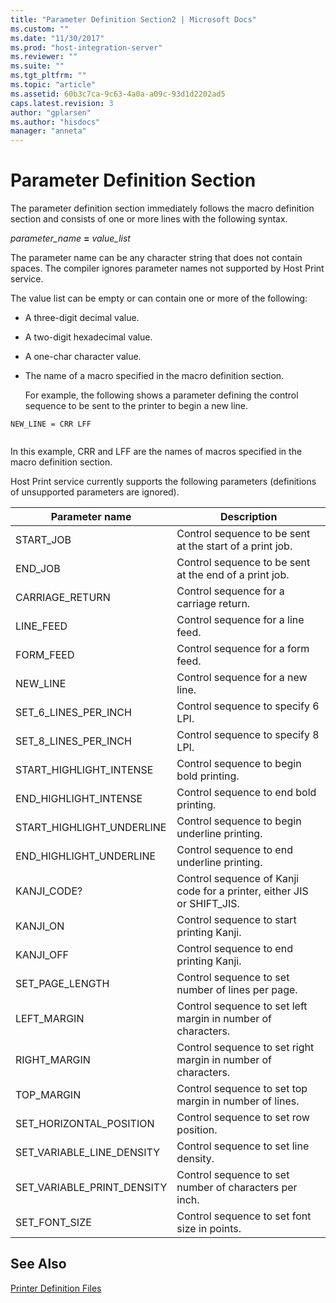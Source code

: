 ```yaml
---
title: "Parameter Definition Section2 | Microsoft Docs"
ms.custom: ""
ms.date: "11/30/2017"
ms.prod: "host-integration-server"
ms.reviewer: ""
ms.suite: ""
ms.tgt_pltfrm: ""
ms.topic: "article"
ms.assetid: 60b3c7ca-9c63-4a0a-a09c-93d1d2202ad5
caps.latest.revision: 3
author: "gplarsen"
ms.author: "hisdocs"
manager: "anneta"
---
```

# Parameter Definition Section
The parameter definition section immediately follows the macro definition section and consists of one or more lines with the following syntax.  
  
 *parameter_name* **=** *value_list*  
  
 The parameter name can be any character string that does not contain spaces. The compiler ignores parameter names not supported by Host Print service.  
  
 The value list can be empty or can contain one or more of the following:  
  
- A three-digit decimal value.  
  
- A two-digit hexadecimal value.  
  
- A one-char character value.  
  
- The name of a macro specified in the macro definition section.  
  
  For example, the following shows a parameter defining the control sequence to be sent to the printer to begin a new line.  
  
```  
NEW_LINE = CRR LFF  
  
```  
  
 In this example, CRR and LFF are the names of macros specified in the macro definition section.  
  
 Host Print service currently supports the following parameters (definitions of unsupported parameters are ignored).  
  
|Parameter name|Description|  
|--------------------|-----------------|  
|START_JOB|Control sequence to be sent at the start of a print job.|  
|END_JOB|Control sequence to be sent at the end of a print job.|  
|CARRIAGE_RETURN|Control sequence for a carriage return.|  
|LINE_FEED|Control sequence for a line feed.|  
|FORM_FEED|Control sequence for a form feed.|  
|NEW_LINE|Control sequence for a new line.|  
|SET_6_LINES_PER_INCH|Control sequence to specify 6 LPI.|  
|SET_8_LINES_PER_INCH|Control sequence to specify 8 LPI.|  
|START_HIGHLIGHT_INTENSE|Control sequence to begin bold printing.|  
|END_HIGHLIGHT_INTENSE|Control sequence to end bold printing.|  
|START_HIGHLIGHT_UNDERLINE|Control sequence to begin underline printing.|  
|END_HIGHLIGHT_UNDERLINE|Control sequence to end underline printing.|  
|KANJI_CODE?|Control sequence of Kanji code for a printer, either JIS or SHIFT_JIS.|  
|KANJI_ON|Control sequence to start printing Kanji.|  
|KANJI_OFF|Control sequence to end printing Kanji.|  
|SET_PAGE_LENGTH|Control sequence to set number of lines per page.|  
|LEFT_MARGIN|Control sequence to set left margin in number of characters.|  
|RIGHT_MARGIN|Control sequence to set right margin in number of characters.|  
|TOP_MARGIN|Control sequence to set top margin in number of lines.|  
|SET_HORIZONTAL_POSITION|Control sequence to set row position.|  
|SET_VARIABLE_LINE_DENSITY|Control sequence to set line density.|  
|SET_VARIABLE_PRINT_DENSITY|Control sequence to set number of characters per inch.|  
|SET_FONT_SIZE|Control sequence to set font size in points.|  
  
## See Also  
 [Printer Definition Files](../core/printer-definition-files2.md)